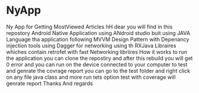# NyApp
Ny App for Getting MostViewed Articles
hH dear 
you will find in this repostory Android Native Application using ANdroid studio buit using JAVA Language 
tha application following MVVM Design Pattern with Depenancy injection tools using Dagger 
for networking using th RXJava Libraires whiches contain retrofet with fast Networking libriires
How it works
to run the application you can clone the repostiry and after this rebuild you will get 0 error and you can run on the device connected to your computer 
to test and genrate the covrage report you can go to the test folder and right click on any file java class and more run tets option test with coverage will genrate report 
Thanks And regards 

